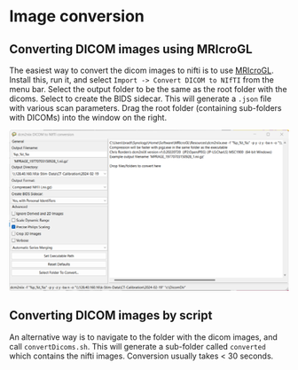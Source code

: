 # Image conversion
## Converting DICOM images using MRIcroGL

The easiest way to convert the dicom images to nifti is to use [MRIcroGL](https://www.nitrc.org/projects/mricrogl). Install this, run it, and select `Import -> Convert DICOM to NIfTI` from the menu bar. Select the output folder to be the same as the root folder with the dicoms. Select to create the BIDS sidecar. This will generate a `.json` file with various scan parameters. Drag the root folder (containing sub-folders with DICOMs) into the window on the right.

![DICOM Conversion](../doc-images/dicom-conversion.png)

## Converting DICOM images by script

An alternative way is to navigate to the folder with the dicom images, and call `convertDicoms.sh`. This will generate a sub-folder called `converted` which contains the nifti images. Conversion usually takes < 30 seconds.
